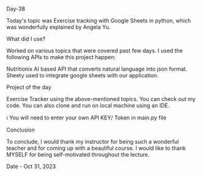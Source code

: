 Day-38

Today's topic was Exercise tracking with Google Sheets in python, which was wonderfully explained by Angela Yu.

What did I use?

Worked on various topics that were covered past few days. I used the following APIs to make this project happen:

Nutritionix AI based API that converts natural language into json format.
Sheety used to integrate google sheets with our application.

Project of the day

Exercise Tracker using the above-mentioned topics. You can check out my code. You can also clone and run on local machine using an IDE.

ℹ️ You will need to enter your own API KEY/ Token in main.py file

Conclusion

To conclude, I would thank my instructor for being such a wonderful teacher and for coming up with a beautiful course. I would like to thank MYSELF for being self-motivated throughout the lecture.

Date - Oct 31, 2023
